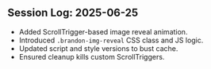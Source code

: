 ## Session Log: 2025-06-25
- Added ScrollTrigger-based image reveal animation.
- Introduced `.brandon-img-reveal` CSS class and JS logic.
- Updated script and style versions to bust cache.
- Ensured cleanup kills custom ScrollTriggers.
